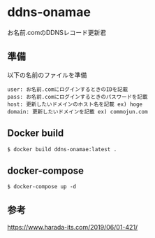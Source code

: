 # ddns-onamae
お名前.comのDDNSレコード更新君


## 準備

以下の名前のファイルを準備
```
user: お名前.comにログインするときのIDを記載
pass: お名前.comにログインするときのパスワードを記載
host: 更新したいドメインのホスト名を記載 ex) hoge
domain: 更新したいドメインを記載 ex) commojun.com
```

## Docker build

```
$ docker build ddns-onamae:latest .
```

## docker-compose

```
$ docker-compose up -d
```

## 参考

https://www.harada-its.com/2019/06/01-421/
